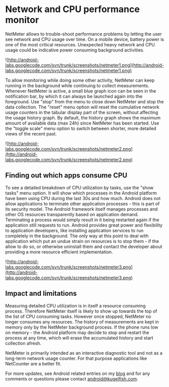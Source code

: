 # Network and CPU performance monitor #


NetMeter allows to trouble-shoot performance problems by letting the user see network and CPU usage over time. On a mobile device, battery power is one of the most critical resources. Unexpected heavy network and CPU usage could be indicative power consuming background activities.

![http://android-labs.googlecode.com/svn/trunk/screenshots/netmeter1.png](http://android-labs.googlecode.com/svn/trunk/screenshots/netmeter1.png)


To allow monitoring while doing some other activity, NetMeter can keep running in the background while continuing to collect measurements. Whenever NetMeter is active, a small blue graph icon can be seen in the notification bar, by which it can always be launched again into the foreground. Use "stop" from the menu to close down NetMeter and stop the data collection. The "reset" menu option will reset the cumulative network usage counters in the tabular display part of the screen, without affecting the usage history graph. By default, the history graph shows the maximum amount of available data (max 24h) since NetMeter has been started. Use the "toggle scale" menu option to switch between shorter, more detailed views of the recent past.

![http://android-labs.googlecode.com/svn/trunk/screenshots/netmeter2.png](http://android-labs.googlecode.com/svn/trunk/screenshots/netmeter2.png)

## Finding out which apps consume CPU ##
To see a detailed breakdown of CPU utilization by tasks, use the "show tasks" menu option. It will show which processes in the Android platform have been using CPU during the last 30s and how much. Android does not allow applications to terminate other application processes - this is part of its security model. The Android framework itself manages processes and other OS resources transparently based on application demand. Terminating a process would simply result in it being restarted again if the application still requests to run. Android provides great power and flexibility to application developers, like installing application services to run completely in the background. The only way at this point to deal with application which put an undue strain on resources is to stop them - if the allow to do so, or otherwise uninstall them and contact the developer about providing a more resource efficient implementation.

![http://android-labs.googlecode.com/svn/trunk/screenshots/netmeter3.png](http://android-labs.googlecode.com/svn/trunk/screenshots/netmeter3.png)

## Impact and limitations ##
Measuring detailed CPU utilization is in itself a resource consuming process. Therefore NetMeter itself is likely to show up towards the top of the list of CPU consuming tasks. However once stopped, NetMeter no longer consumes any resources. The history of measurements are kept in memory only by the NetMeter background process. If the phone runs low on memory - the Android platform may decide to stop and restart the process at any time, which will erase the accumulated history and start collection afresh.


NetMeter is primarily intended as an interactive diagnostic tool and not as a long-term network usage counter. For that purpose applications like NetCounter are a better fit.


For more updates, see Android related entries on my [blog](http://blog.kugelfish.com/search/label/Android) and for any comments or questions please contact android@kugelfish.com.